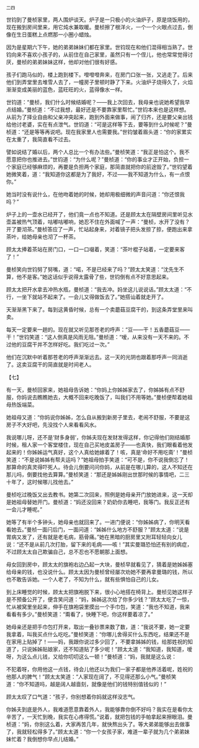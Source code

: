     二四 

   世钧到了曼桢家里，两人围炉谈天。炉子是一只极小的火油炉子，原是烧饭用的，现在搬到房间里来，用它炖水兼取暖。曼桢擦了根洋火，一个一个火眼点过去，倒像在生日蛋糕上点燃那一小圈小蜡烛。

   因为是星期六下午，她的弟弟妹妹们都在家里。世钧现在和他们混得相当熟了。世钧向来不喜欢小孩子的，从前住在自己家里，虽然只有一个侄儿，他也常常觉得讨厌，曼桢的弟弟妹妹这样，他却对他们很有好感。

   孩子们跑马似的，楼上跑到楼下。噔噔噔奔来，在房门口张一张，又逃走了。后来他们到弄堂里去堆雪人去了，一幢房子里顿时静了下来。火油炉子烧得久了，火焰渐渐变成美丽的蓝色，蓝旺旺的火，蓝得像水一样。

   世钧道：“曼桢，我们什么时候结婚呢？——我上次回去，我母亲也说她希望我早点结婚。”曼桢道：“不过我想，最好还是不要靠家里帮忙。”世钧本来也是这样想。从前为了择业自由和父亲冲突起来，跑到外面来做事，闹了归齐，还是要父亲出钱给他讨老婆，实在有点泄气。世钧道：“可是这样等下去，要等到什么时候呢？”曼桢道：“还是等等再说吧。现在我家里人也需要我。”世钧皱着眉头道：“你的家累实在太重了，我简直看不过去。

   譬如说结了婚以后，两个人总比一个有办法些。”曼桢笑道：“我正是怕这个。我不愿意把你也推进去。”世钧道：“为什么呢？”曼桢道：“你的事业才正开始，负担一个家庭已经够麻烦的，再要是负担两个家庭，那简直就把你的前途毁了。”世钧望着她微笑着，道：“我知道你这都是为了我好，不过——我不知道为什么，有一点恨你。”

   她当时没有说什么，在他吻着她的时候，她却用极细微的声音问道：“你还恨我吗？”

   炉子上的一壶水已经开了，他们竟一点也不知道。还是顾太太在隔壁房间里听见水壶盖被热气顶着，咕嘟咕嘟响，她忍不住在外面喊了一声：“曼桢，水开了没有？开了要沏茶。”曼桢答应了一声，忙站起身来，对着镜子把头发掠了掠，便跑出来拿茶叶，给她母亲也沏了一杯茶。

   顾太太捧着茶站在房门口，一口一口啜着，笑道：“茶叶棍子站着，一定要来客了！”

   曼桢笑向世钧努了努嘴，道：“喏，不是已经来了吗？”顾太太笑道：“沈先生不算，他不是客。”她这话似乎说得太露骨了些，世钧倒有点不好意思起来。

   顾太太把开水拿去冲热水瓶，曼桢道：“我去冲。妈坐这儿说说话。”顾太太道：“不行，一坐下就站不起来了。一会儿又得做饭去了。”她搭讪着就走开了。

   天渐渐黑下来了。每到这黄昏时候，总有一个卖蘑菇豆腐干的，到这条弄堂里来叫卖。

   每天一定要来一趟的。现在就又听见那苍老的呼声：“豆——干！五香蘑菇豆——干！”世钧笑道：“这人倒真是风雨无阻。”曼桢道：“嗳，从来没有一天不来的。不过他的豆腐干并不怎样好吃。我们吃过一次。”

   他们在沉默中听着那苍老的呼声渐渐远去。这一天的光阴也跟着那呼声一同消逝了。这卖豆腐干的简直就是时间老人。

   【七】

   有一天，曼桢回家来，她祖母告诉她：“你妈上你姊姊家去了，你姊姊有点不舒服，你妈说去瞧瞧她去，大概不回来吃晚饭了，叫我们不用等她。”曼桢便帮着她祖母热饭端菜。

   她祖母又道：“你妈说你姊姊，怎么自从搬到新房子里去，老闹不舒服，不要是这房子不大好吧，先没找个人来看看风水。

   我说哪儿呀，还不是‘财多身弱’，你姊夫现在发财发得这样，你记得他们刚结婚那时候，租人家一个客堂楼住，现在自己买地皮盖房子——也真快，我们眼看着他发起来的！你姊姊运气真好，这个人真给她嫁着了！咳，真是‘命好不用吃斋’！”曼桢笑道：“不是说姊姊有帮夫运吗？”她祖母拍手笑道：“可不是，你不说我倒忘了！那算命的真灵得吓死人。待会儿倒要问问你妈，从前是在哪儿算的，这人不知还在那儿吗，倒要找他去算算。”曼桢笑道：“那还是姊姊刚出世那时候的事情吧，二三十年了，这时候哪儿找他去。”

   曼桢吃过晚饭又出去教书。她第二次回来，照例是她母亲开门放她进来，这一天却是她祖母替她开门。曼桢道：“妈还没回来？奶奶你去睡吧，我等门。我反正还有一会儿才睡呢。”

   她等了有半个多钟头，她母亲也就回来了。一进门便说：“你姊姊病了，你明天看看她去。”曼桢一面闩后门，一面问道：“姊姊什么地方不舒服？”顾太太道：“说是胃病又发了，还有就是老毛病，筋骨痛。”她在黑暗的厨房里又附耳轻轻向女儿说：“还不是从前几次打胎，留下来的毛病——咳！”其实曼璐恐怕还有别的病症，不过顾太太自己欺骗自己，总不忍也不愿朝那上面想。

   母女回到房中，顾太太的旗袍右边凸起一大块，曼桢早就看见了，猜着是她姊姊塞给母亲的钱，也没说什么。顾太太因为曼桢曾经屡次劝她不要再拿曼璐的钱，所以也不敢告诉她。一个人老了，不知为什么，就有些惧怕自己的儿女。

   到上床睡觉的时候，顾太太把旗袍脱下来，很小心地搭在椅背上。曼桢见她这样子是不预备公开了，便含笑问道：“妈，姊姊这次给了你多少钱？”顾太太吃了一惊，忙从被窝里坐起来，伸手在旗袍袋里摸出一个手巾包，笑道：“我也不知道，我来看看有多少。”曼桢笑道：“甭看了，快睡下吧，你这样要着凉了。”

   她母亲还是把手巾包打开来，取出一叠钞票来数了数，道：“我说不要，她一定要我拿着，叫我买点什么吃吃。”曼桢笑道：“你哪儿舍得买什么东西吃，结果还不是在家用上贴掉了！——妈，我跟你说过多少回了，不要拿姊姊的钱，给那姓祝的知道了，只说姊姊贴娘家，还不知道贴了多少呢！”顾太太道：“我知道，我知道，嗳呀，为这么点儿钱，又给你叨叨这么一顿！”曼桢道：“妈，我就是这么说：

   不犯着呀，你用他这一点钱，待会儿他还以为我们一家子都是他养活着呢，姓祝的他那人的脾气！”顾太太笑道：“人家现在阔了，不见得还那么小气。”曼桢笑道：“你不知道吗，越是阔人越啬刻，就像是他们的钱特别值钱似的！”

   顾太太叹了口气道：“孩子，你别想着你妈就这样没志气。

   你姊夫到底是外人，我难道愿意靠着外人，我能够靠你倒不好吗？我实在是看你太辛苦了，一天忙到晚，我实在心疼得慌。”说着，就把包钱的手帕拿起来擦眼泪。曼桢道：“妈，你别这么着，大家再苦几年，就快熬出头了。等大弟弟能够出去做事了，我就轻松得多了。”顾太太道：“你一个女孩子家，难道一辈子就为几个弟弟妹妹忙着？我倒想你早点儿结婚。”

